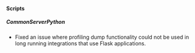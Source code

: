 
#### Scripts
##### CommonServerPython
- Fixed an issue where profiling dump functionality could not be used in long running integrations that use Flask applications.

